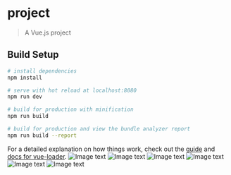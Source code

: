 # project

> A Vue.js project

## Build Setup

``` bash
# install dependencies
npm install

# serve with hot reload at localhost:8080
npm run dev

# build for production with minification
npm run build

# build for production and view the bundle analyzer report
npm run build --report
```
For a detailed explanation on how things work, check out the [guide](http://vuejs-templates.github.io/webpack/) and [docs for vue-loader](http://vuejs.github.io/vue-loader).
![Image text](https://github.com/White-paper/img-folder/blob/master/xinkong/QQ图片20180814152335.png)
![Image text](https://github.com/White-paper/img-folder/blob/master/xinkong/QQ图片20180814152430.png)
![Image text](https://github.com/White-paper/img-folder/blob/master/xinkong/QQ图片20180814152510.png)
![Image text](https://github.com/White-paper/img-folder/blob/master/xinkong/QQ图片20180814152549.png)
![Image text](https://github.com/White-paper/img-folder/blob/master/xinkong/QQ图片20180814152712.png)
![Image text](https://github.com/White-paper/img-folder/blob/master/xinkong/QQ图片20180814152715.png)
